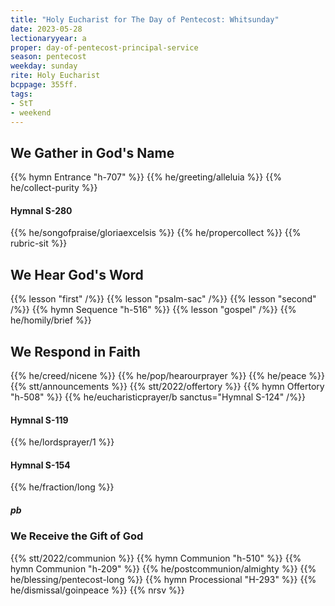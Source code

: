 ```yaml
---
title: "Holy Eucharist for The Day of Pentecost: Whitsunday"
date: 2023-05-28
lectionaryyear: a
proper: day-of-pentecost-principal-service
season: pentecost
weekday: sunday
rite: Holy Eucharist
bcppage: 355ff.
tags:
- StT
- weekend
---
```

## We Gather in God's Name
{{% hymn Entrance "h-707" %}}
{{% he/greeting/alleluia %}}
{{% he/collect-purity %}}
#### Hymnal S-280
{{% he/songofpraise/gloriaexcelsis %}}
{{% he/propercollect %}}
{{% rubric-sit %}}
## We Hear God's Word
{{% lesson "first" /%}}
{{% lesson "psalm-sac" /%}}
{{% lesson "second" /%}}
{{% hymn Sequence "h-516" %}}
{{% lesson "gospel" /%}}
{{% he/homily/brief %}}
## We Respond in Faith
{{% he/creed/nicene %}}
{{% he/pop/hearourprayer %}}
{{% he/peace %}}
{{% stt/announcements %}}
{{% stt/2022/offertory %}}
{{% hymn Offertory "h-508" %}}
{{% he/eucharisticprayer/b sanctus="Hymnal S-124" /%}}
#### Hymnal S-119
{{% he/lordsprayer/1 %}}
#### Hymnal S-154
{{% he/fraction/long %}}
##### pb
### We Receive the Gift of God
{{% stt/2022/communion %}}
{{% hymn Communion "h-510" %}}
{{% hymn Communion "h-209" %}}
{{% he/postcommunion/almighty %}}
{{% he/blessing/pentecost-long %}}
{{% hymn Processional "H-293" %}}
{{% he/dismissal/goinpeace %}}
{{% nrsv %}}

